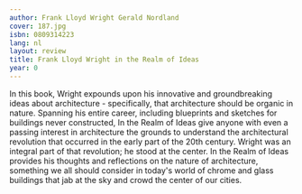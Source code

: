 ```yaml
---
author: Frank Lloyd Wright Gerald Nordland
cover: 187.jpg
isbn: 0809314223
lang: nl
layout: review
title: Frank Lloyd Wright in the Realm of Ideas
year: 0
---
```


In this book, Wright expounds upon his innovative and groundbreaking ideas about architecture - specifically, that architecture should be organic in nature. Spanning his entire career, including blueprints and sketches for buildings never constructed, In the Realm of Ideas give anyone with even a passing interest in architecture the grounds to understand the architectural revolution that occurred in the early part of the 20th century. Wright was an integral part of that revolution; he stood at the center. In the Realm of Ideas provides his thoughts and reflections on the nature of architecture, something we all should consider in today's world of chrome and glass buildings that jab at the sky and crowd the center of our cities.
